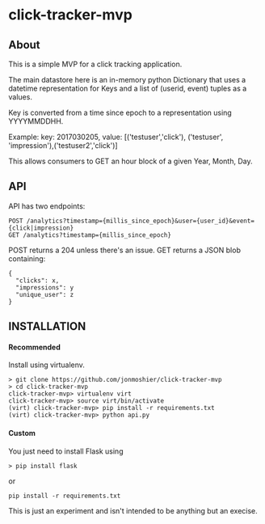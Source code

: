 # click-tracker-mvp

## About
This is a simple MVP for a click tracking application.

The main datastore here is an in-memory python Dictionary that uses a datetime representation for Keys and a list of (userid, event) tuples as a values.

Key is converted from a time since epoch to a representation using YYYYMMDDHH.

Example:
key: 2017030205, value: [('testuser','click'), ('testuser', 'impression'),('testuser2','click')]

This allows consumers to GET an hour block of a given Year, Month, Day.

## API
API has two endpoints:
```
POST /analytics?timestamp={millis_since_epoch}&user={user_id}&event={click|impression}
GET /analytics?timestamp={millis_since_epoch}
```
POST returns a 204 unless there's an issue.
GET returns a JSON blob containing:
```
{
  "clicks": x,
  "impressions": y 
  "unique_user": z
}
```

## INSTALLATION

#### Recommended
Install using virtualenv.
```
> git clone https://github.com/jonmoshier/click-tracker-mvp
> cd click-tracker-mvp
click-tracker-mvp> virtualenv virt
click-tracker-mvp> source virt/bin/activate
(virt) click-tracker-mvp> pip install -r requirements.txt
(virt) click-tracker-mvp> python api.py
```

#### Custom

You just need to install Flask using
```
> pip install flask
```
or 
```
pip install -r requirements.txt
```

This is just an experiment and isn't intended to be anything but an execise.
